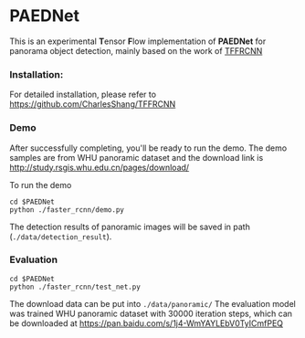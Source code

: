 # PAEDNet

This is an experimental **T**ensor **F**low implementation of **PAEDNet** for panorama object detection, mainly based on the work of [TFFRCNN](https://github.com/CharlesShang/TFFRCNN) 

### Installation: 
For detailed installation, please refer to https://github.com/CharlesShang/TFFRCNN

### Demo

After successfully completing, you'll be ready to run the demo.
The demo samples are from WHU panoramic dataset and the download link is http://study.rsgis.whu.edu.cn/pages/download/

To run the demo
```Shell
cd $PAEDNet
python ./faster_rcnn/demo.py
```
The detection results of panoramic images will be saved in path (`./data/detection_result`).

### Evaluation
```Shell
cd $PAEDNet
python ./faster_rcnn/test_net.py
```
The download data can be put into `./data/panoramic/`
The evaluation model was trained WHU panoramic dataset with 30000 iteration steps, which can be downloaded at https://pan.baidu.com/s/1j4-WmYAYLEbV0TyICmfPEQ




